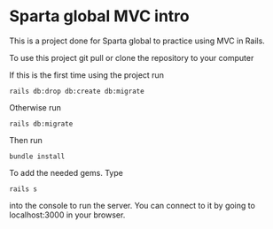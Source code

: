 # Sparta global MVC intro
This is a project done for Sparta global to practice using MVC in Rails.

To use this project git pull or clone the repository to your computer

If this is the first time using the project run

```
rails db:drop db:create db:migrate
```

Otherwise run

```
rails db:migrate
```

Then run

```
bundle install
```

To add the needed gems. Type

```
rails s
```

into the console to run the server. You can connect to it by going to localhost:3000 in your browser.
